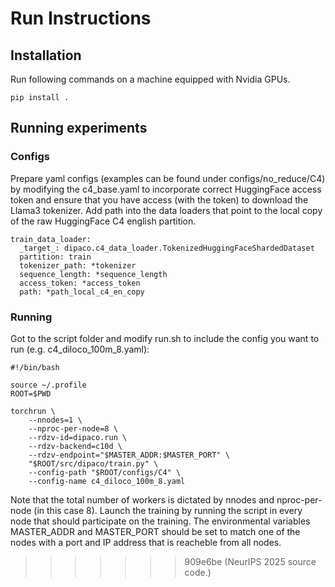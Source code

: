 # Run Instructions

## Installation
Run following commands on a machine equipped with Nvidia GPUs.
```commandline
pip install .
```

## Running experiments

### Configs
Prepare yaml configs (examples can be found under configs/no_reduce/C4) by modifying the c4_base.yaml to incorporate correct HuggingFace access token and ensure that you have access (with the token) to download the Llama3 tokenizer. Add path into the data loaders that point to the local copy of the raw HuggingFace C4 english partition.

```commandline
train_data_loader:
  _target_: dipaco.c4_data_loader.TokenizedHuggingFaceShardedDataset
  partition: train
  tokenizer_path: *tokenizer
  sequence_length: *sequence_length
  access_token: *access_token
  path: *path_local_c4_en_copy
```

### Running
Got to the script folder and modify run.sh to include the config you want to run (e.g. c4_diloco_100m_8.yaml):
```commandline
#!/bin/bash

source ~/.profile
ROOT=$PWD

torchrun \
    --nnodes=1 \
    --nproc-per-node=8 \
    --rdzv-id=dipaco.run \
    --rdzv-backend=c10d \
    --rdzv-endpoint="$MASTER_ADDR:$MASTER_PORT" \
    "$ROOT/src/dipaco/train.py" \
    --config-path "$ROOT/configs/C4" \
    --config-name c4_diloco_100m_8.yaml
```

Note that the total number of workers is dictated by nnodes and nproc-per-node (in this case 8). Launch the training by running the script in every node that should participate on the training. The environmental variables MASTER_ADDR and MASTER_PORT should be set to match one of the nodes with a port and IP address that is reacheble from all nodes.
>>>>>>> 909e6be (NeurIPS 2025 source code.)
